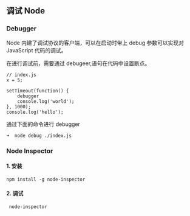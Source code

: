 ## 调试 Node

### Debugger

Node 内建了调试协议的客户端，可以在启动时带上 debug 参数可以实现对 JavaScript 代码的调试。

在进行调试前，需要通过 debugeer,语句在代码中设置断点。

```
// index.js
x = 5;

setTimeout(function() {
    debugger
    console.log('world');
}, 1000);
console.log('hello');
```

通过下面的命令进行 debugger

```
➜  node debug ./index.js
```

### Node Inspector

#### 1. 安装 

```
npm install -g node-inspector
```

#### 2. 调试

```
 node-inspector
```
